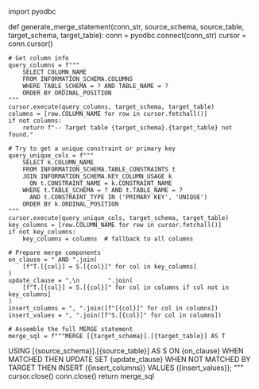 import pyodbc

def generate_merge_statement(conn_str, source_schema, source_table, target_schema, target_table):
    conn = pyodbc.connect(conn_str)
    cursor = conn.cursor()

    # Get column info
    query_columns = f"""
        SELECT COLUMN_NAME
        FROM INFORMATION_SCHEMA.COLUMNS
        WHERE TABLE_SCHEMA = ? AND TABLE_NAME = ?
        ORDER BY ORDINAL_POSITION
    """
    cursor.execute(query_columns, target_schema, target_table)
    columns = [row.COLUMN_NAME for row in cursor.fetchall()]
    if not columns:
        return f"-- Target table {target_schema}.{target_table} not found."

    # Try to get a unique constraint or primary key
    query_unique_cols = f"""
        SELECT k.COLUMN_NAME
        FROM INFORMATION_SCHEMA.TABLE_CONSTRAINTS t
        JOIN INFORMATION_SCHEMA.KEY_COLUMN_USAGE k
          ON t.CONSTRAINT_NAME = k.CONSTRAINT_NAME
        WHERE t.TABLE_SCHEMA = ? AND t.TABLE_NAME = ?
          AND t.CONSTRAINT_TYPE IN ('PRIMARY KEY', 'UNIQUE')
        ORDER BY k.ORDINAL_POSITION
    """
    cursor.execute(query_unique_cols, target_schema, target_table)
    key_columns = [row.COLUMN_NAME for row in cursor.fetchall()]
    if not key_columns:
        key_columns = columns  # fallback to all columns

    # Prepare merge components
    on_clause = " AND ".join(
        [f"T.[{col}] = S.[{col}]" for col in key_columns]
    )
    update_clause = ",\n        ".join(
        [f"T.[{col}] = S.[{col}]" for col in columns if col not in key_columns]
    )
    insert_columns = ", ".join([f"[{col}]" for col in columns])
    insert_values = ", ".join([f"S.[{col}]" for col in columns])

    # Assemble the full MERGE statement
    merge_sql = f"""MERGE [{target_schema}].[{target_table}] AS T
USING [{source_schema}].[{source_table}] AS S
ON {on_clause}
WHEN MATCHED THEN
    UPDATE SET
        {update_clause}
WHEN NOT MATCHED BY TARGET THEN
    INSERT ({insert_columns})
    VALUES ({insert_values});
"""
    cursor.close()
    conn.close()
    return merge_sql
